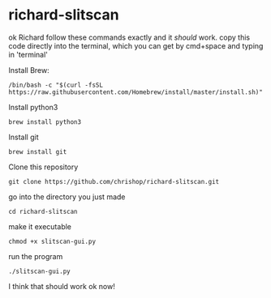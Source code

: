 # richard-slitscan



ok Richard follow these commands exactly and it _should_ work.
copy this code directly into the terminal, which you can get by cmd+space and typing in 'terminal'

Install Brew:
```
/bin/bash -c "$(curl -fsSL https://raw.githubusercontent.com/Homebrew/install/master/install.sh)"
```

Install python3
```
brew install python3
```

Install git
```
brew install git
```

Clone this repository
```
git clone https://github.com/chrishop/richard-slitscan.git
```

go into the directory you just made
```
cd richard-slitscan
```

make it executable
```
chmod +x slitscan-gui.py
```

run the program
```
./slitscan-gui.py
```

I think that should work ok now!
